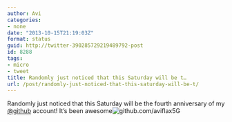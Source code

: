 ```yaml
---
author: Avi
categories:
- none
date: "2013-10-15T21:19:03Z"
format: status
guid: http://twitter-390285729219489792-post
id: 8288
tags:
- micro
- tweet
title: Randomly just noticed that this Saturday will be t…
url: /post/randomly-just-noticed-that-this-saturday-will-be-t/
---
```

Randomly just noticed that this Saturday will be the fourth anniversary of my [@github](http://twitter.com/github) account! It’s been awesome![github.com/aviflax](https://github.com/aviflax)5G